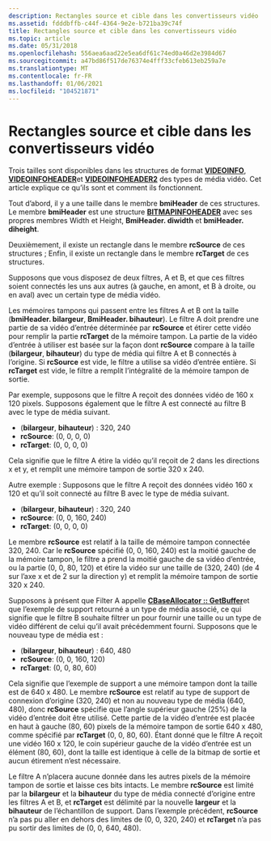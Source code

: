```yaml
---
description: Rectangles source et cible dans les convertisseurs vidéo
ms.assetid: fdddbffb-c44f-4364-9e2e-b721ba39c74f
title: Rectangles source et cible dans les convertisseurs vidéo
ms.topic: article
ms.date: 05/31/2018
ms.openlocfilehash: 556aea6aad22e5ea6df61c74ed0a46d2e3984d67
ms.sourcegitcommit: a47bd86f517de76374e4fff33cfeb613eb259a7e
ms.translationtype: MT
ms.contentlocale: fr-FR
ms.lasthandoff: 01/06/2021
ms.locfileid: "104521871"
---
```

# <a name="source-and-target-rectangles-in-video-renderers"></a>Rectangles source et cible dans les convertisseurs vidéo

Trois tailles sont disponibles dans les structures de format [**VIDEOINFO**](/previous-versions/windows/desktop/api/amvideo/ns-amvideo-videoinfo), [**VIDEOINFOHEADER**](/previous-versions/windows/desktop/api/amvideo/ns-amvideo-videoinfoheader)et [**VIDEOINFOHEADER2**](/previous-versions/windows/desktop/api/dvdmedia/ns-dvdmedia-videoinfoheader2) des types de média vidéo. Cet article explique ce qu’ils sont et comment ils fonctionnent.

Tout d’abord, il y a une taille dans le membre **bmiHeader** de ces structures. Le membre **bmiHeader** est une structure [**BITMAPINFOHEADER**](/windows/win32/api/wingdi/ns-wingdi-bitmapinfoheader) avec ses propres membres Width et Height, **BmiHeader. diwidth** et **bmiHeader. diheight**.

Deuxièmement, il existe un rectangle dans le membre **rcSource** de ces structures ; Enfin, il existe un rectangle dans le membre **rcTarget** de ces structures.

Supposons que vous disposez de deux filtres, A et B, et que ces filtres soient connectés les uns aux autres (à gauche, en amont, et B à droite, ou en aval) avec un certain type de média vidéo.

Les mémoires tampons qui passent entre les filtres A et B ont la taille (**bmiHeader. bilargeur**, **BmiHeader. bihauteur**). Le filtre A doit prendre une partie de sa vidéo d’entrée déterminée par **rcSource** et étirer cette vidéo pour remplir la partie **rcTarget** de la mémoire tampon. La partie de la vidéo d’entrée à utiliser est basée sur la façon dont **rcSource** compare à la taille (**bilargeur**, **bihauteur**) du type de média qui filtre A et B connectés à l’origine. Si **rcSource** est vide, le filtre a utilise sa vidéo d’entrée entière. Si **rcTarget** est vide, le filtre a remplit l’intégralité de la mémoire tampon de sortie.

Par exemple, supposons que le filtre A reçoit des données vidéo de 160 x 120 pixels. Supposons également que le filtre A est connecté au filtre B avec le type de média suivant.

-   (**bilargeur**, **bihauteur**) : 320, 240
-   **rcSource**: (0, 0, 0, 0)
-   **rcTarget**: (0, 0, 0, 0)

Cela signifie que le filtre A étire la vidéo qu’il reçoit de 2 dans les directions x et y, et remplit une mémoire tampon de sortie 320 x 240.

Autre exemple : Supposons que le filtre A reçoit des données vidéo 160 x 120 et qu’il soit connecté au filtre B avec le type de média suivant.

-   (**bilargeur**, **bihauteur**) : 320, 240
-   **rcSource**: (0, 0, 160, 240)
-   **rcTarget**: (0, 0, 0, 0)

Le membre **rcSource** est relatif à la taille de mémoire tampon connectée 320, 240. Car le **rcSource** spécifié (0, 0, 160, 240) est la moitié gauche de la mémoire tampon, le filtre a prend la moitié gauche de sa vidéo d’entrée, ou la partie (0, 0, 80, 120) et étire la vidéo sur une taille de (320, 240) (de 4 sur l’axe x et de 2 sur la direction y) et remplit la mémoire tampon de sortie 320 x 240.

Supposons à présent que Filter A appelle [**CBaseAllocator :: GetBuffer**](cbaseallocator-getbuffer.md)et que l’exemple de support retourné a un type de média associé, ce qui signifie que le filtre B souhaite filtrer un pour fournir une taille ou un type de vidéo différent de celui qu’il avait précédemment fourni. Supposons que le nouveau type de média est :

-   (**bilargeur**, **bihauteur**) : 640, 480
-   **rcSource**: (0, 0, 160, 120)
-   **rcTarget**: (0, 0, 80, 60)

Cela signifie que l’exemple de support a une mémoire tampon dont la taille est de 640 x 480. Le membre **rcSource** est relatif au type de support de connexion d’origine (320, 240) et non au nouveau type de média (640, 480), donc **rcSource** spécifie que l’angle supérieur gauche (25%) de la vidéo d’entrée doit être utilisé. Cette partie de la vidéo d’entrée est placée en haut à gauche (80, 60) pixels de la mémoire tampon de sortie 640 x 480, comme spécifié par **rcTarget** (0, 0, 80, 60). Étant donné que le filtre A reçoit une vidéo 160 x 120, le coin supérieur gauche de la vidéo d’entrée est un élément (80, 60), dont la taille est identique à celle de la bitmap de sortie et aucun étirement n’est nécessaire.

Le filtre A n’placera aucune donnée dans les autres pixels de la mémoire tampon de sortie et laisse ces bits intacts. Le membre **rcSource** est limité par la **bilargeur** et la **bihauteur** du type de média connecté d’origine entre les filtres A et B, et **rcTarget** est délimité par la nouvelle **largeur** et la **bihauteur** de l’échantillon de support. Dans l’exemple précédent, **rcSource** n’a pas pu aller en dehors des limites de (0, 0, 320, 240) et **rcTarget** n’a pas pu sortir des limites de (0, 0, 640, 480).

 

 



